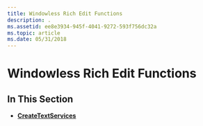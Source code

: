 ```yaml
---
title: Windowless Rich Edit Functions
description: .
ms.assetid: ee8e3934-945f-4041-9272-593f756dc32a
ms.topic: article
ms.date: 05/31/2018
---
```


# Windowless Rich Edit Functions

## In This Section

-   [**CreateTextServices**](/windows/desktop/api/Textserv/nf-textserv-createtextservices)

 

 




